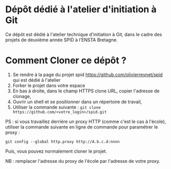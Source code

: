Dépôt dédié à l'atelier d'initiation à Git
====

Ce dépôt est dédié à l'atelier technique d'initiation à Git, dans le cadre des projets de deuxième année SPID à l'ENSTA Bretagne.


# Comment Cloner ce dépôt ?


1. Se rendre à la page du projet spid https://github.com/olivierreynet/spid qui est dédié à l'atelier
2. Forker le projet dans votre espace
2. En bas à droite, dans le champ HTTPS clone URL, copier l'adresse de clonage,
3. Ouvrir un shell et se positionner dans un répertoire de travail,
4. Utiliser la commande suivante : 
``` git clone https://github.com/<votre_login>/spid.git ```

PS : si vous travaillez derrière un proxy HTTP (comme c'est le cas à l'école), utiliser la commande suivante en ligne de commande pour paramétrer le proxy :

```git config --global http.proxy http://A.b.c.d:nnnn```

Puis, vous pouvez normalement cloner le projet.

NB : remplacer l'adresse du proxy de l'école par l'adresse de votre proxy.




